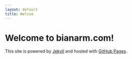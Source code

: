 ```yaml
---
layout: default
title: Welcom
---
```


<h1>Welcome to bianarm.com!</h1>
<p>This site is powered by <a href="https://jekyllrb.com/">Jekyll</a> and hosted with <a href="https://pages.github.com/">GitHub Pages</a>.</p>
